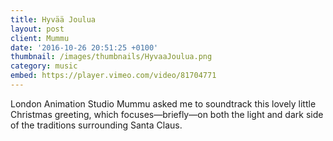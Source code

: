 ```yaml
---
title: Hyvää Joulua
layout: post
client: Mummu
date: '2016-10-26 20:51:25 +0100'
thumbnail: /images/thumbnails/HyvaaJoulua.png
category: music
embed: https://player.vimeo.com/video/81704771
---
```

London Animation Studio Mummu asked me to soundtrack this lovely little Christmas greeting, which focuses—briefly—on both the light and dark side of the traditions surrounding Santa Claus.
